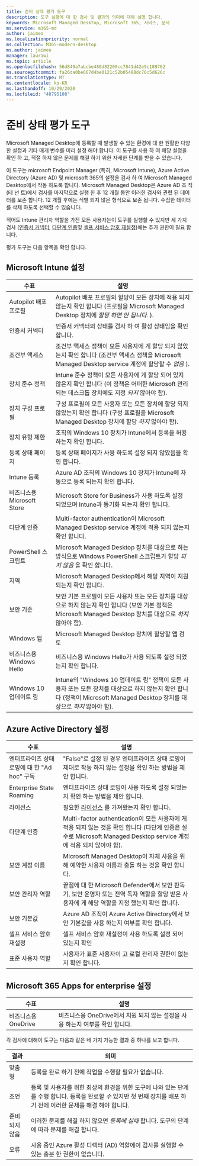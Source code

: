 ```yaml
---
title: 준비 상태 평가 도구
description: 도구 실행에 대 한 검사 및 결과의 의미에 대해 설명 합니다.
keywords: Microsoft Managed Desktop, Microsoft 365, 서비스, 문서
ms.service: m365-md
author: jaimeo
ms.localizationpriority: normal
ms.collection: M365-modern-desktop
ms.author: jaimeo
manager: laurawi
ms.topic: article
ms.openlocfilehash: 56d849a7abcbe480d82200cc7841d42e9c189762
ms.sourcegitcommit: fa26da0be667d4be0121c52b05488dc76c5d626c
ms.translationtype: MT
ms.contentlocale: ko-KR
ms.lasthandoff: 10/29/2020
ms.locfileid: "48795108"
---
```

# <a name="readiness-assessment-tool"></a>준비 상태 평가 도구

Microsoft Managed Desktop에 등록할 때 발생할 수 있는 환경에 대 한 원활한 다양 한 설정과 기타 매개 변수를 미리 설정 해야 합니다. 이 도구를 사용 하 여 해당 설정을 확인 하 고, 적절 하지 않은 문제를 해결 하기 위한 자세한 단계를 받을 수 있습니다.

이 도구는 microsoft Endpoint Manager (특히, Microsoft Intune), Azure Active Directory (Azure AD) 및 microsoft 365의 설정을 검사 하 여 Microsoft Managed Desktop에서 작동 하도록 합니다. Microsoft Managed Desktop은 Azure AD 조 직 (테 넌 트)에서 검사를 마지막으로 실행 한 후 12 개월 동안 이러한 검사와 관련 된 데이터를 보존 합니다. 12 개월 후에는 식별 되지 않은 형식으로 보존 됩니다.  수집한 데이터를 삭제 하도록 선택할 수 있습니다.

적어도 Intune 관리자 역할을 가진 모든 사용자는이 도구를 실행할 수 있지만 세 가지 검사 ([인증서 커넥터](readiness-assessment-fix.md#certificate-connectors), [다단계 인증](readiness-assessment-fix.md#multi-factor-authentication)및 [셀프 서비스 암호 재설정](readiness-assessment-fix.md#self-service-password-reset))에는 추가 권한이 필요 합니다.
 
평가 도구는 다음 항목을 확인 합니다.

## <a name="microsoft-intune-settings"></a>Microsoft Intune 설정

|수표  |설명  |
|---------|---------|
|Autopilot 배포 프로필     | Autopilot 배포 프로필의 할당이 모든 장치에 적용 되지 않는지 확인 합니다 (프로필을 Microsoft Managed Desktop 장치에 *할당 하면 안 됩니다.* ).       |
|인증서 커넥터     | 인증서 커넥터의 상태를 검사 하 여 활성 상태임을 확인 합니다.   |
|조건부 액세스     | 조건부 액세스 정책이 모든 사용자에 게 할당 되지 않았는지 확인 합니다 (조건부 액세스 정책을 Microsoft Managed Desktop service 계정에 할당할 수 *없음* ).    |
|장치 준수 정책     | Intune 준수 정책이 모든 사용자에 게 할당 되어 있지 않은지 확인 합니다 (이 정책은 어떠한 Microsoft 관리 되는 데스크톱 장치에도 지정 *되지* 않아야 함).    |
|장치 구성 프로필     | 구성 프로필이 모든 사용자 또는 모든 장치에 할당 되지 않았는지 확인 합니다 (구성 프로필을 Microsoft Managed Desktop 장치에 할당 *하지* 않아야 함).     |
|장치 유형 제한     | 조직의 Windows 10 장치가 Intune에서 등록을 허용 하는지 확인 합니다.        |
|등록 상태 페이지     | 등록 상태 페이지가 사용 하도록 설정 되지 않았음을 확인 합니다.      |
|Intune 등록     | Azure AD 조직의 Windows 10 장치가 Intune에 자동으로 등록 되는지 확인 합니다.         |
|비즈니스용 Microsoft Store     | Microsoft Store for Business가 사용 하도록 설정 되었으며 Intune과 동기화 되는지 확인 합니다.        |
|다단계 인증 | Multi-factor authentication이 Microsoft Managed Desktop service 계정에 적용 되지 않는지 확인 합니다.
|PowerShell 스크립트     | Microsoft Managed Desktop 장치를 대상으로 하는 방식으로 Windows PowerShell 스크립트가 할당 *되지 않음* 을 확인 합니다.    |
|지역     | Microsoft Managed Desktop에서 해당 지역이 지원 되는지 확인 합니다.        |
|보안 기준     | 보안 기본 프로필이 모든 사용자 또는 모든 장치를 대상으로 하지 않는지 확인 합니다 (보안 기본 정책은 Microsoft Managed Desktop 장치를 대상으로 *하지* 않아야 함).       |
|Windows 앱     | Microsoft Managed Desktop 장치에 할당할 앱 검토      |
|비즈니스용 Windows Hello     | 비즈니스용 Windows Hello가 사용 되도록 설정 되었는지 확인 합니다.        |
|Windows 10 업데이트 링     | Intune의 "Windows 10 업데이트 링" 정책이 모든 사용자 또는 모든 장치를 대상으로 하지 않는지 확인 합니다 (정책이 Microsoft Managed Desktop 장치를 대상으로 *하지* 않아야 함).     |


## <a name="azure-active-directory-settings"></a>Azure Active Directory 설정

|수표  |설명  |
|---------|---------|
|엔터프라이즈 상태 로밍에 대 한 "Ad hoc" 구독     | "False"로 설정 된 경우 엔터프라이즈 상태 로밍이 제대로 작동 하지 않는 설정을 확인 하는 방법을 제안 합니다.  |
|Enterprise State Roaming     | 엔터프라이즈 상태 로밍이 사용 하도록 설정 되었는지 확인 하는 방법을 제안 합니다.       |
|라이선스     | 필요한 [라이선스](prerequisites.md#more-about-licenses) 를 가져왔는지 확인 합니다.         |
|다단계 인증     | Multi-factor authentication이 모든 사용자에 게 적용 되지 않는 것을 확인 합니다 (다단계 인증은 실수로 Microsoft Managed Desktop service 계정에 적용 되지 않아야 함).|
|보안 계정 이름   | Microsoft Managed Desktop이 자체 사용을 위해 예약한 사용자 이름과 충돌 하는 것을 확인 합니다.        |
|보안 관리자 역할     | 끝점에 대 한 Microsoft Defender에서 보안 판독기, 보안 운영자 또는 전역 독자 역할을 할당 받은 사용자에 게 해당 역할을 지정 했는지 확인 합니다.         |
|보안 기본값 | Azure AD 조직이 Azure Active Directory에서 보안 기본값을 사용 하는지 여부를 확인 합니다. |
|셀프 서비스 암호 재설정     | 셀프 서비스 암호 재설정이 사용 하도록 설정 되어 있는지 확인        |
|표준 사용자 역할     | 사용자가 표준 사용자이 고 로컬 관리자 권한이 없는지 확인 합니다.         |


## <a name="microsoft-365-apps-for-enterprise-settings"></a>Microsoft 365 Apps for enterprise 설정

|수표  |설명  |
|---------|---------|
|비즈니스용 OneDrive     | 비즈니스용 OneDrive에서 지원 되지 않는 설정을 사용 하는지 여부를 확인 합니다.        |


각 검사에 대해이 도구는 다음과 같은 네 가지 가능한 결과 중 하나를 보고 합니다.


|결과  |의미  |
|---------|---------|
|맞춤형     | 등록을 완료 하기 전에 작업을 수행할 필요가 없습니다.        |
|조언    | 등록 및 사용자를 위한 최상의 환경을 위한 도구에 나와 있는 단계를 수행 합니다. 등록을 완료할 *수* 있지만 첫 번째 장치를 배포 하기 전에 이러한 문제를 해결 해야 합니다.        |
|준비되지 않음 | 이러한 문제를 해결 하지 않으면 *등록에 실패* 합니다. 도구의 단계에 따라 문제를 해결 합니다.        |
|오류 | 사용 중인 Azure 활성 디렉터 (AD) 역할에이 검사를 실행할 수 있는 충분 한 권한이 없습니다. |
